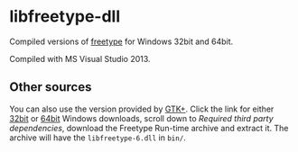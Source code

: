 libfreetype-dll
===============

Compiled versions of [freetype][freetype] for Windows 32bit and 64bit.

Compiled with MS Visual Studio 2013.

Other sources
-------------

You can also use the version provided by [GTK+][gtkp]. Click the link for either
[32bit][32bit] or [64bit][64bit] Windows downloads, scroll down to _Required
third party dependencies_, download the Freetype Run-time archive and extract
it. The archive will have the `libfreetype-6.dll` in `bin/`.

[freetype]: http://www.freetype.org/
[gtkp]: http://www.gtk.org/download/
[32bit]: http://www.gtk.org/download/win32.php
[64bit]: http://www.gtk.org/download/win64.php